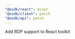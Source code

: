 ```yaml
---
"@osdk/react": minor
"@osdk/client": patch
"@osdk/api": patch
---
```


Add RDP support to React toolkit
